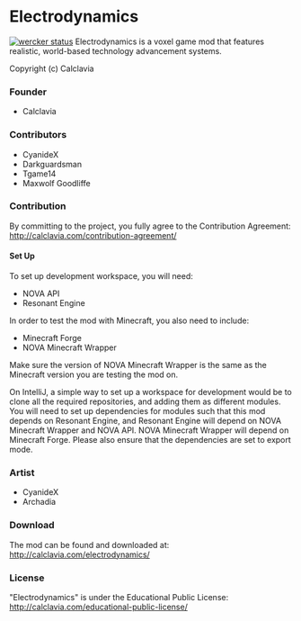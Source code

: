 Electrodynamics
======
[![wercker status](https://app.wercker.com/status/c3128319e8571c8bba96643ff6775d78/s "wercker status")](https://app.wercker.com/project/bykey/c3128319e8571c8bba96643ff6775d78)
Electrodynamics is a voxel game mod that features realistic, world-based technology advancement systems.

Copyright (c) Calclavia

### Founder
* Calclavia

### Contributors
* CyanideX
* Darkguardsman
* Tgame14
* Maxwolf Goodliffe

### Contribution
By committing to the project, you fully agree to the Contribution Agreement:
http://calclavia.com/contribution-agreement/

#### Set Up
To set up development workspace, you will need:
* NOVA API
* Resonant Engine

In order to test the mod with Minecraft, you also need to include:
* Minecraft Forge
* NOVA Minecraft Wrapper

Make sure the version of NOVA Minecraft Wrapper is the same as the Minecraft version you are testing the mod on.

On IntelliJ, a simple way to set up a workspace for development would be to clone all the required repositories, and adding them as different modules. You will need to set up dependencies for modules such that this mod depends on Resonant Engine, and Resonant Engine will depend on NOVA Minecraft Wrapper and NOVA API. NOVA Minecraft Wrapper will depend on Minecraft Forge. Please also ensure that the dependencies are set to export mode.

### Artist
* CyanideX
* Archadia

### Download
The mod can be found and downloaded at: http://calclavia.com/electrodynamics/

### License
"Electrodynamics" is under the Educational Public License: http://calclavia.com/educational-public-license/
